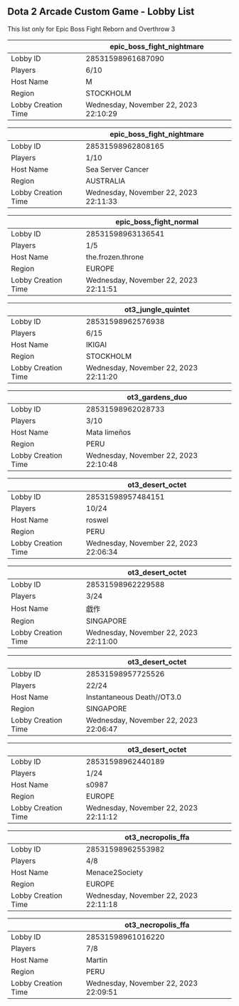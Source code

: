 ## Dota 2 Arcade Custom Game - Lobby List

This list only for Epic Boss Fight Reborn and Overthrow 3

|  | epic_boss_fight_nightmare |
| ------ | ------ |
| Lobby ID | 28531598961687090 |
| Players | 6/10 |
| Host Name | М |
| Region | STOCKHOLM |
| Lobby Creation Time | Wednesday, November 22, 2023 22:10:29 |


|  | epic_boss_fight_nightmare |
| ------ | ------ |
| Lobby ID | 28531598962808165 |
| Players | 1/10 |
| Host Name | Sea Server Cancer |
| Region | AUSTRALIA |
| Lobby Creation Time | Wednesday, November 22, 2023 22:11:33 |


|  | epic_boss_fight_normal |
| ------ | ------ |
| Lobby ID | 28531598963136541 |
| Players | 1/5 |
| Host Name | the.frozen.throne |
| Region | EUROPE |
| Lobby Creation Time | Wednesday, November 22, 2023 22:11:51 |


|  | ot3_jungle_quintet |
| ------ | ------ |
| Lobby ID | 28531598962576938 |
| Players | 6/15 |
| Host Name | IKIGAI |
| Region | STOCKHOLM |
| Lobby Creation Time | Wednesday, November 22, 2023 22:11:20 |


|  | ot3_gardens_duo |
| ------ | ------ |
| Lobby ID | 28531598962028733 |
| Players | 3/10 |
| Host Name | Mata limeños |
| Region | PERU |
| Lobby Creation Time | Wednesday, November 22, 2023 22:10:48 |


|  | ot3_desert_octet |
| ------ | ------ |
| Lobby ID | 28531598957484151 |
| Players | 10/24 |
| Host Name | roswel |
| Region | PERU |
| Lobby Creation Time | Wednesday, November 22, 2023 22:06:34 |


|  | ot3_desert_octet |
| ------ | ------ |
| Lobby ID | 28531598962229588 |
| Players | 3/24 |
| Host Name | 戯作 |
| Region | SINGAPORE |
| Lobby Creation Time | Wednesday, November 22, 2023 22:11:00 |


|  | ot3_desert_octet |
| ------ | ------ |
| Lobby ID | 28531598957725526 |
| Players | 22/24 |
| Host Name | Instantaneous Death//OT3.0 |
| Region | SINGAPORE |
| Lobby Creation Time | Wednesday, November 22, 2023 22:06:47 |


|  | ot3_desert_octet |
| ------ | ------ |
| Lobby ID | 28531598962440189 |
| Players | 1/24 |
| Host Name | s0987 |
| Region | EUROPE |
| Lobby Creation Time | Wednesday, November 22, 2023 22:11:12 |


|  | ot3_necropolis_ffa |
| ------ | ------ |
| Lobby ID | 28531598962553982 |
| Players | 4/8 |
| Host Name | Menace2Society |
| Region | EUROPE |
| Lobby Creation Time | Wednesday, November 22, 2023 22:11:18 |


|  | ot3_necropolis_ffa |
| ------ | ------ |
| Lobby ID | 28531598961016220 |
| Players | 7/8 |
| Host Name | Martin |
| Region | PERU |
| Lobby Creation Time | Wednesday, November 22, 2023 22:09:51 |


